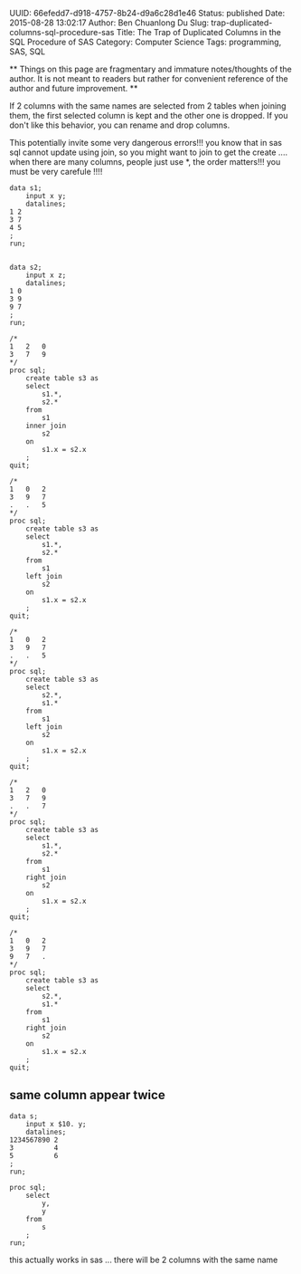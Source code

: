 UUID: 66efedd7-d918-4757-8b24-d9a6c28d1e46
Status: published
Date: 2015-08-28 13:02:17
Author: Ben Chuanlong Du
Slug: trap-duplicated-columns-sql-procedure-sas
Title: The Trap of Duplicated Columns in the SQL Procedure of SAS
Category: Computer Science
Tags: programming, SAS, SQL

**
Things on this page are
fragmentary and immature notes/thoughts of the author.
It is not meant to readers
but rather for convenient reference of the author and future improvement.
**


If 2 columns with the same names are selected from 2 tables when joining them,
the first selected column is kept and the other one is dropped.
If you don't like this behavior, you can rename and drop columns.

This potentially invite some very dangerous errors!!! you know that in sas sql cannot update using join,
so you might want to join to get the create .... when there are many columns, people just use *, the order matters!!!
you must be very carefule !!!!

```SAS
data s1;
	input x y;
	datalines;
1 2
3 7
4 5
;
run;


data s2;
	input x z;
	datalines;
1 0
3 9
9 7
;
run;

/*
1	2	0
3	7	9
*/
proc sql;
	create table s3 as
	select
		s1.*,
		s2.*
	from 
		s1
	inner join
		s2
	on
		s1.x = s2.x
	;
quit;

/*
1	0	2
3	9	7
.	.	5
*/
proc sql;
	create table s3 as
	select
		s1.*,
		s2.*
	from 
		s1
	left join
		s2
	on
		s1.x = s2.x
	;
quit;

/*
1	0	2
3	9	7
.	.	5
*/
proc sql;
	create table s3 as
	select
		s2.*,
		s1.*
	from 
		s1
	left join
		s2
	on
		s1.x = s2.x
	;
quit;

/*
1	2	0
3	7	9
.	.	7
*/
proc sql;
	create table s3 as
	select
		s1.*,
		s2.*
	from 
		s1
	right join
		s2
	on
		s1.x = s2.x
	;
quit;

/*
1	0	2
3	9	7
9	7	.
*/
proc sql;
	create table s3 as
	select
		s2.*,
		s1.*
	from 
		s1
	right join
		s2
	on
		s1.x = s2.x
	;
quit;
```
## same column appear twice

```SAS
data s;
	input x $10. y;
	datalines;
1234567890 2 
3          4
5          6
;
run;

proc sql;
	select 
		y,
		y
	from	
		s
	;
run;
```
this actually works in sas ... there will be 2 columns with the same name

